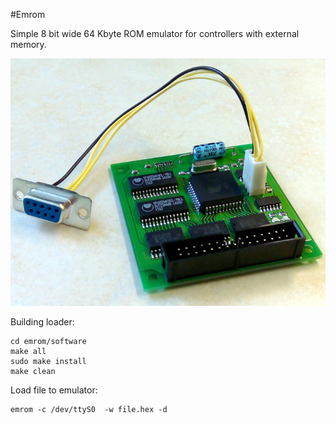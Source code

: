 #Emrom

Simple 8 bit wide 64 Kbyte ROM emulator for controllers with external memory.

![Image](/hardware/board.png)

Building loader:
```
cd emrom/software
make all
sudo make install
make clean
```

Load file to emulator:
```
emrom -c /dev/ttyS0  -w file.hex -d
```


